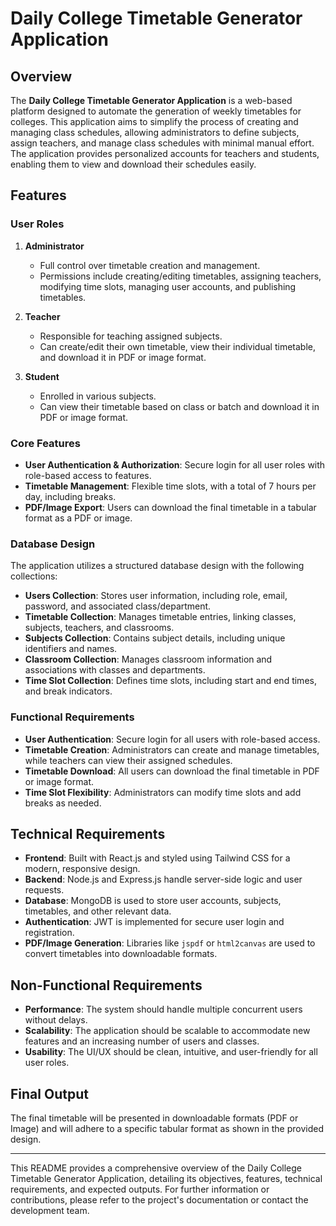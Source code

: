 # Daily College Timetable Generator Application

## Overview

The **Daily College Timetable Generator Application** is a web-based platform designed to automate the generation of weekly timetables for colleges. This application aims to simplify the process of creating and managing class schedules, allowing administrators to define subjects, assign teachers, and manage class schedules with minimal manual effort. The application provides personalized accounts for teachers and students, enabling them to view and download their schedules easily.

## Features

### User Roles

1. **Administrator**
   - Full control over timetable creation and management.
   - Permissions include creating/editing timetables, assigning teachers, modifying time slots, managing user accounts, and publishing timetables.

2. **Teacher**
   - Responsible for teaching assigned subjects.
   - Can create/edit their own timetable, view their individual timetable, and download it in PDF or image format.

3. **Student**
   - Enrolled in various subjects.
   - Can view their timetable based on class or batch and download it in PDF or image format.

### Core Features

- **User  Authentication & Authorization**: Secure login for all user roles with role-based access to features.
- **Timetable Management**: Flexible time slots, with a total of 7 hours per day, including breaks.
- **PDF/Image Export**: Users can download the final timetable in a tabular format as a PDF or image.

### Database Design

The application utilizes a structured database design with the following collections:

- **Users Collection**: Stores user information, including role, email, password, and associated class/department.
- **Timetable Collection**: Manages timetable entries, linking classes, subjects, teachers, and classrooms.
- **Subjects Collection**: Contains subject details, including unique identifiers and names.
- **Classroom Collection**: Manages classroom information and associations with classes and departments.
- **Time Slot Collection**: Defines time slots, including start and end times, and break indicators.

### Functional Requirements

- **User  Authentication**: Secure login for all users with role-based access.
- **Timetable Creation**: Administrators can create and manage timetables, while teachers can view their assigned schedules.
- **Timetable Download**: All users can download the final timetable in PDF or image format.
- **Time Slot Flexibility**: Administrators can modify time slots and add breaks as needed.

## Technical Requirements

- **Frontend**: Built with React.js and styled using Tailwind CSS for a modern, responsive design.
- **Backend**: Node.js and Express.js handle server-side logic and user requests.
- **Database**: MongoDB is used to store user accounts, subjects, timetables, and other relevant data.
- **Authentication**: JWT is implemented for secure user login and registration.
- **PDF/Image Generation**: Libraries like `jspdf` or `html2canvas` are used to convert timetables into downloadable formats.

## Non-Functional Requirements

- **Performance**: The system should handle multiple concurrent users without delays.
- **Scalability**: The application should be scalable to accommodate new features and an increasing number of users and classes.
- **Usability**: The UI/UX should be clean, intuitive, and user-friendly for all user roles.

## Final Output

The final timetable will be presented in downloadable formats (PDF or Image) and will adhere to a specific tabular format as shown in the provided design.

---

This README provides a comprehensive overview of the Daily College Timetable Generator Application, detailing its objectives, features, technical requirements, and expected outputs. For further information or contributions, please refer to the project's documentation or contact the development team.